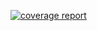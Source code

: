 [![coverage report](http://git.sogyo.nl/jbink/fifteen/badges/master/coverage.svg)](http://git.sogyo.nl/jbink/fifteen/commits/master)
